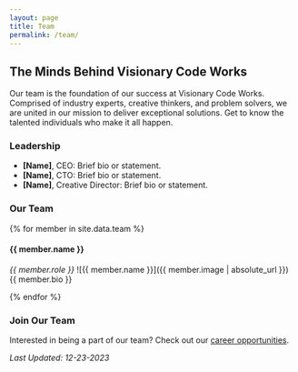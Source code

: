 ```yaml
---
layout: page
title: Team
permalink: /team/
---
```


## The Minds Behind Visionary Code Works

Our team is the foundation of our success at Visionary Code Works. Comprised of industry experts, creative thinkers, and problem solvers, we are united in our mission to deliver exceptional solutions. Get to know the talented individuals who make it all happen.

### Leadership

- **[Name]**, CEO: Brief bio or statement.
- **[Name]**, CTO: Brief bio or statement.
- **[Name]**, Creative Director: Brief bio or statement.

### Our Team

{% for member in site.data.team %}
#### {{ member.name }}
*{{ member.role }}*
![{{ member.name }}]({{ member.image | absolute_url }})
{{ member.bio }}

{% endfor %}

### Join Our Team

Interested in being a part of our team? Check out our [career opportunities](http://vcwtech.com/careers/).

_Last Updated: 12-23-2023_
